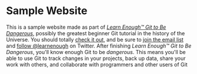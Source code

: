 # Sample Website

This is a sample website made as part of
[_Learn Enough™ Git to Be Dangerous_](http://learnenough.com/git-tutorial),
possibly the greatest beginner Git tutorial in the history of the Universe.
You should totally [check it out](http://learnenough.com/git-tutorial),
and be sure to [join the email list](http://learnenough.com/#email_list) and
[follow @learnenough](http://twitter.com/learnenough) on Twitter.
After finishing _Learn Enough™ Git to Be Dangerous_, you'll know enough Git to be
_dangerous_. This means
you'll be able to use Git to track changes in your projects,
back up data, share your work with others, and collaborate with programmers and
other users of Git

